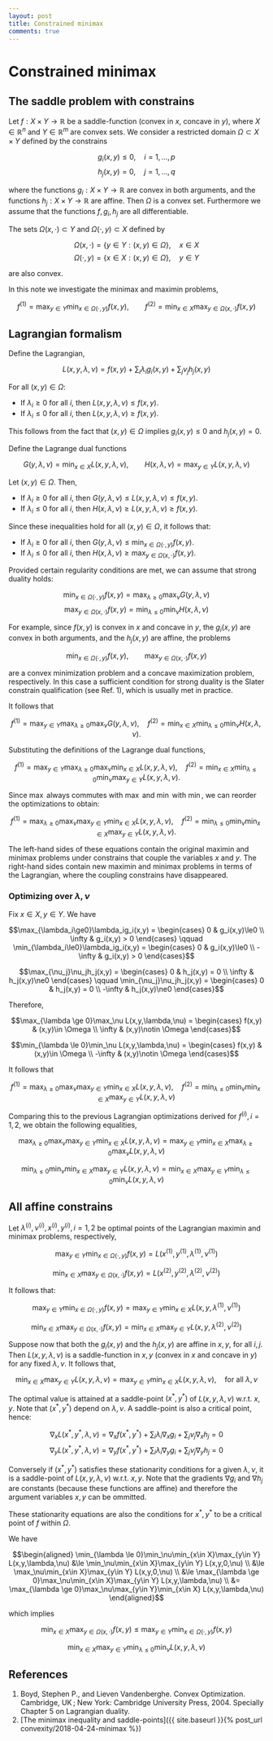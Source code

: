 ```yaml
---
layout: post
title: Constrained minimax
comments: true
---
```

# Constrained minimax

## The saddle problem with constrains

Let $f:X\times Y\rightarrow\mathbb R$ be a saddle-function (convex in $x$, concave in $y$), where $X\in\mathbb R^n$ and $Y\in\mathbb R^m$ are convex sets. We consider a restricted domain $\Omega \subset X\times Y$ defined by the constrains

$$g_i(x,y) \le 0, \quad i= 1,\dots,p$$
$$h_j(x,y) = 0, \quad j= 1,\dots,q$$

where the functions $g_i:X\times Y\rightarrow\mathbb R$ are convex in both arguments, and the functions $h_j:X\times Y\rightarrow\mathbb R$ are affine. Then $\Omega$ is a convex set. Furthermore we assume that the functions $f,g_i,h_j$ are all differentiable.

The sets $\Omega(x,\cdot)\subset Y$ and $\Omega(\cdot,y)\subset X$ defined by

$$\Omega(x,\cdot)=\{y \in Y : (x,y) \in \Omega\},\quad x\in X$$
$$\Omega(\cdot,y)=\{x \in X : (x,y) \in \Omega\},\quad y\in Y$$

are also convex.

In this note we investigate the minimax and maximin problems,

$$f^{(1)} = \max_{y\in Y}\min_{x\in\Omega(\cdot,y)} f(x,y), \qquad
  f^{(2)} = \min_{x\in X}\max_{y\in\Omega(x,\cdot)} f(x,y)$$

## Lagrangian formalism

Define the Lagrangian,

$$L(x,y,\lambda,\nu) = f(x,y) + \sum_i\lambda_i g_i(x,y) + \sum_j\nu_j h_j(x,y)$$

For all $(x,y)\in\Omega$:

* If $\lambda_i\ge0$ for all $i$, then $L(x,y,\lambda,\nu) \le f(x,y)$.
* If $\lambda_i\le0$ for all $i$, then $L(x,y,\lambda,\nu) \ge f(x,y)$.

This follows from the fact that $(x,y)\in\Omega$ implies $g_i(x,y)\le0$ and $h_j(x,y)=0$.

Define the Lagrange dual functions

$$G(y,\lambda,\nu) = \min_{x\in X} L(x,y,\lambda,\nu), \qquad
  H(x,\lambda,\nu) = \max_{y\in Y} L(x,y,\lambda,\nu)$$

Let $(x,y)\in\Omega$. Then,

* If $\lambda_i\ge0$ for all $i$, then $G(y,\lambda,\nu) \le L(x,y,\lambda,\nu) \le f(x,y)$.
* If $\lambda_i\le0$ for all $i$, then $H(x,\lambda,\nu) \ge L(x,y,\lambda,\nu) \ge f(x,y)$.

Since these inequalities hold for all $(x,y)\in\Omega$, it follows that:

* If $\lambda_i\ge0$ for all $i$, then $G(y,\lambda,\nu) \le \min_{x\in\Omega(\cdot,y)} f(x,y)$.
* If $\lambda_i\le0$ for all $i$, then $H(x,\lambda,\nu) \ge \max_{y\in\Omega(x,\cdot)} f(x,y)$.

Provided certain regularity conditions are met, we can assume that strong duality holds:

$$\min_{x\in\Omega(\cdot,y)} f(x,y) = \max_{\lambda \ge 0} \max_\nu G(y,\lambda,\nu)$$
$$\max_{y\in\Omega(x,\cdot)} f(x,y) = \min_{\lambda \le 0} \min_\nu H(x,\lambda,\nu)$$

For example, since $f(x,y)$ is convex in $x$ and concave in $y$, the $g_i(x,y)$ are convex in both arguments, and the $h_j(x,y)$ are affine, the problems

$$\min_{x\in\Omega(\cdot,y)} f(x,y),\qquad \max_{y\in\Omega(x,\cdot)} f(x,y)$$

are a convex minimization problem and a concave maximization problem, respectively. In this case a sufficient condition for strong duality is the Slater constrain qualification (see Ref. 1), which is usually met in practice.

It follows that

$$f^{(1)} = \max_{y\in Y}\max_{\lambda \ge 0} \max_\nu G(y,\lambda,\nu),\quad
  f^{(2)} = \min_{x\in X}\min_{\lambda \le 0} \min_\nu H(x,\lambda,\nu).$$

Substituting the definitions of the Lagrange dual functions,

$$f^{(1)} = \max_{y\in Y}\max_{\lambda \ge 0}\max_\nu\min_{x\in X} L(x,y,\lambda,\nu),\quad
  f^{(2)} = \min_{x\in X}\min_{\lambda \le 0}\min_\nu\max_{y\in Y} L(x,y,\lambda,\nu).$$

Since $\max$ always commutes with $\max$ and $\min$ with $\min$, we can reorder the optimizations to obtain:

$$f^{(1)} = \max_{\lambda \ge 0}\max_\nu\max_{y\in Y}\min_{x\in X} L(x,y,\lambda,\nu),\quad
  f^{(2)} = \min_{\lambda \le 0}\min_\nu\min_{x\in X}\max_{y\in Y} L(x,y,\lambda,\nu).$$

The left-hand sides of these equations contain the original maximin and minimax problems under constrains that couple the variables $x$ and $y$. The right-hand sides contain new maximin and minimax problems in terms of the Lagrangian, where the coupling constrains have disappeared.


### Optimizing over $\lambda,\nu$

Fix $x\in X,y\in Y$. We have

$$\max_{\lambda_i\ge0}\lambda_ig_i(x,y) = \begin{cases}
  0       & g_i(x,y)\le0 \\
  \infty  & g_i(x,y) > 0
\end{cases}
\qquad
\min_{\lambda_i\le0}\lambda_ig_i(x,y) = \begin{cases}
  0       & g_i(x,y)\le0 \\
  -\infty & g_i(x,y) > 0
\end{cases}$$

$$\max_{\nu_j}\nu_jh_j(x,y) = \begin{cases}
  0       & h_j(x,y) = 0 \\
  \infty  & h_j(x,y)\ne0
\end{cases}
\qquad
\min_{\nu_j}\nu_jh_j(x,y) = \begin{cases}
  0       & h_j(x,y) = 0 \\
  -\infty & h_j(x,y)\ne0
\end{cases}$$

Therefore,

$$\max_{\lambda \ge 0}\max_\nu L(x,y,\lambda,\nu) =
\begin{cases}
  f(x,y)  & (x,y)\in    \Omega \\
  \infty  & (x,y)\notin \Omega
\end{cases}$$

$$\min_{\lambda \le 0}\min_\nu L(x,y,\lambda,\nu) =
\begin{cases}
  f(x,y)  & (x,y)\in    \Omega \\
  -\infty & (x,y)\notin \Omega
\end{cases}$$

It follows that

$$f^{(1)}=\max_{\lambda \ge 0}\max_\nu\max_{y\in Y}\min_{x\in X} L(x,y,\lambda,\nu)
, \quad
  f^{(2)}=\min_{\lambda \le 0}\min_\nu\min_{x\in X}\max_{y\in Y} L(x,y,\lambda,\nu)$$

Comparing this to the previous Lagrangian optimizations derived for $f^{(i)},i=1,2$, we obtain the following equalities,

$$\max_{\lambda \ge 0}\max_\nu\max_{y\in Y}\min_{x\in X} L(x,y,\lambda,\nu)
= \max_{y\in Y}\min_{x\in X}\max_{\lambda \ge 0}\max_\nu L(x,y,\lambda,\nu)$$

$$\min_{\lambda \le 0}\min_\nu\min_{x\in X}\max_{y\in Y} L(x,y,\lambda,\nu)
= \min_{x\in X}\max_{y\in Y}\min_{\lambda \le 0}\min_\nu L(x,y,\lambda,\nu)$$

## All affine constrains

Let $\lambda^{(i)},\nu^{(i)},x^{(i)},y^{(i)}, i=1,2$ be optimal points of the Lagrangian maximin and minimax problems, respectively,

$$\max_{y\in Y}\min_{x\in\Omega(\cdot,y)} f(x,y)
= L(x^{(1)}, y^{(1)}, \lambda^{(1)}, \nu^{(1)})$$

$$\min_{x\in X}\max_{y\in\Omega(x,\cdot)} f(x,y)
= L(x^{(2)}, y^{(2)}, \lambda^{(2)}, \nu^{(2)})$$

It follows that:

$$\max_{y\in Y}\min_{x\in\Omega(\cdot,y)} f(x,y)
= \max_{y\in Y}\min_{x\in X}L(x,y, \lambda^{(1)}, \nu^{(1)})$$

$$\min_{x\in X}\max_{y\in\Omega(x,\cdot)} f(x,y)
= \min_{x\in X}\max_{y\in Y}L(x,y, \lambda^{(2)}, \nu^{(2)})$$

Suppose now that both the $g_i(x,y)$ and the $h_j(x,y)$ are affine in $x,y$, for all $i,j$. Then $L(x,y,\lambda,\nu)$ is a saddle-function in $x,y$ (convex in $x$ and concave in $y$) for any fixed $\lambda,\nu$. It follows that,

$$\min_{x\in X}\max_{y\in Y} L(x,y,\lambda,\nu)
= \max_{y\in Y}\min_{x\in X} L(x,y,\lambda,\nu),
\quad\text{for all }\lambda,\nu$$

The optimal value is attained at a saddle-point $(x^*,y^*)$ of $L(x,y,\lambda,\nu)$ w.r.t. $x,y$. Note that $(x^*,y^*)$ depend on $\lambda,\nu$. A saddle-point is also a critical point, hence:

$$\nabla_x L(x^*,y^*,\lambda,\nu)
= \nabla_x f(x^*,y^*) + \sum_i\lambda_i\nabla_x g_i + \sum_j\nu_j\nabla_x h_j = 0$$
$$\nabla_y L(x^*,y^*,\lambda,\nu)
= \nabla_y f(x^*,y^*) + \sum_i\lambda_i\nabla_y g_i + \sum_j\nu_j\nabla_y h_j = 0$$

Conversely if $(x^*,y^*)$ satisfies these stationarity conditions for a given $\lambda,\nu$, it is a saddle-point of $L(x,y,\lambda,\nu)$ w.r.t. $x,y$. Note that the gradients $\nabla g_i$ and $\nabla h_j$ are constants (because these functions are affine) and therefore the argument variables $x,y$ can be ommitted.



These stationarity equations are also the conditions for $x^*,y^*$ to be a critical point of $f$ within $\Omega$.

We have

$$\begin{aligned}
\min_{\lambda \le 0}\min_\nu\min_{x\in X}\max_{y\in Y} L(x,y,\lambda,\nu)
&\le \min_\nu\min_{x\in X}\max_{y\in Y} L(x,y,0,\nu) \\
&\le \max_\nu\min_{x\in X}\max_{y\in Y} L(x,y,0,\nu) \\
&\le \max_{\lambda \ge 0}\max_\nu\min_{x\in X}\max_{y\in Y} L(x,y,\lambda,\nu) \\
&=   \max_{\lambda \ge 0}\max_\nu\max_{y\in Y}\min_{x\in X} L(x,y,\lambda,\nu)
\end{aligned}$$

which implies

$$\min_{x\in X}\max_{y\in\Omega(x,\cdot)} f(x,y) \le
  \max_{y\in Y}\min_{x\in\Omega(\cdot,y)} f(x,y)$$

$$\min_{x\in X}\max_{y\in Y}\min_{\lambda \le 0}\min_\nu L(x,y,\lambda,\nu)
$$

## References

1. Boyd, Stephen P., and Lieven Vandenberghe. Convex Optimization. Cambridge, UK ; New York: Cambridge University Press, 2004. Specially Chapter 5 on Lagrangian duality.
2. [The minimax inequality and saddle-points]({{ site.baseurl }}{% post_url convexity/2018-04-24-minimax %})
